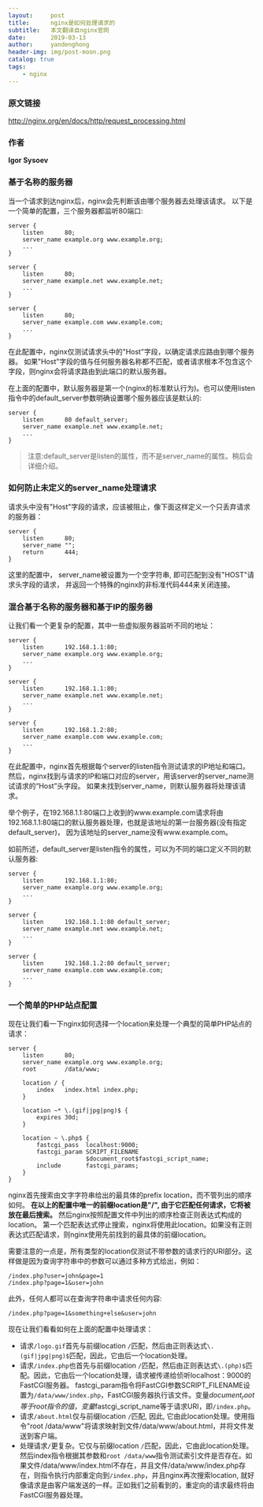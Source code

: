 ```yaml
---
layout:     post
title:      nginx是如何处理请求的
subtitle:   本文翻译自nginx官网
date:       2019-03-13
author:     yandenghong
header-img: img/post-moon.png
catalog: true
tags:
    - nginx
---
```

### 原文链接
http://nginx.org/en/docs/http/request_processing.html
### 作者
**Igor Sysoev**

### 基于名称的服务器
当一个请求到达nginx后，nginx会先判断该由哪个服务器去处理该请求。
以下是一个简单的配置，三个服务器都监听80端口:

```text
server {
    listen      80;
    server_name example.org www.example.org;
    ...
}

server {
    listen      80;
    server_name example.net www.example.net;
    ...
}

server {
    listen      80;
    server_name example.com www.example.com;
    ...
}
```
在此配置中，nginx仅测试请求头中的"Host"字段，以确定请求应路由到哪个服务器。
如果"Host"字段的值与任何服务器名称都不匹配，或者请求根本不包含这个字段，则nginx会将请求路由到此端口的默认服务器。

在上面的配置中，默认服务器是第一个(nginx的标准默认行为)。也可以使用listen指令中的default_server参数明确设置哪个服务器应该是默认的:
```text
server {
    listen      80 default_server;
    server_name example.net www.example.net;
    ...
}
```
> 注意:default_server是listen的属性，而不是server_name的属性。稍后会详细介绍。

### 如何防止未定义的server_name处理请求
请求头中没有"Host"字段的请求，应该被阻止，像下面这样定义一个只丢弃请求的服务器：

```text
server {
    listen      80;
    server_name "";
    return      444;
}
```
这里的配置中， server_name被设置为一个空字符串, 即可匹配到没有"HOST"请求头字段的请求， 并返回一个特殊的nginx的非标准代码444来关闭连接。

### 混合基于名称的服务器和基于IP的服务器
让我们看一个更复杂的配置，其中一些虚拟服务器监听不同的地址：
```text
server {
    listen      192.168.1.1:80;
    server_name example.org www.example.org;
    ...
}

server {
    listen      192.168.1.1:80;
    server_name example.net www.example.net;
    ...
}

server {
    listen      192.168.1.2:80;
    server_name example.com www.example.com;
    ...
}

```
在此配置中，nginx首先根据每个server的listen指令测试请求的IP地址和端口。
然后，nginx找到与请求的IP和端口对应的server，用该server的server_name测试请求的“Host”头字段。
如果未找到server_name，则默认服务器将处理该请求。

举个例子，在192.168.1.1:80端口上收到的www.example.com请求将由192.168.1.1:80端口的默认服务器处理，也就是该地址的第一台服务器(没有指定default_server)，
因为该地址的server_name没有www.example.com。

如前所述，default_server是listen指令的属性，可以为不同的端口定义不同的默认服务器:
```text
server {
    listen      192.168.1.1:80;
    server_name example.org www.example.org;
    ...
}

server {
    listen      192.168.1.1:80 default_server;
    server_name example.net www.example.net;
    ...
}

server {
    listen      192.168.1.2:80 default_server;
    server_name example.com www.example.com;
    ...
}

```
### 一个简单的PHP站点配置
现在让我们看一下nginx如何选择一个location来处理一个典型的简单PHP站点的请求：
```text
server {
    listen      80;
    server_name example.org www.example.org;
    root        /data/www;

    location / {
        index   index.html index.php;
    }

    location ~* \.(gif|jpg|png)$ {
        expires 30d;
    }

    location ~ \.php$ {
        fastcgi_pass  localhost:9000;
        fastcgi_param SCRIPT_FILENAME
                      $document_root$fastcgi_script_name;
        include       fastcgi_params;
    }
}

```
nginx首先搜索由文字字符串给出的最具体的prefix location，而不管列出的顺序如何。
**在以上的配置中唯一的前缀location是"/", 由于它匹配任何请求，它将被放在最后搜索。**
然后nginx按照配置文件中列出的顺序检查正则表达式构成的location。
第一个匹配表达式停止搜索，nginx将使用此location。如果没有正则表达式匹配请求，则nginx使用先前找到的最具体的前缀location。

需要注意的一点是，所有类型的location仅测试不带参数的请求行的URI部分。这样做是因为查询字符串中的参数可以通过多种方式给出，例如：
```text
/index.php?user=john&page=1
/index.php?page=1&user=john
```

此外，任何人都可以在查询字符串中请求任何内容:
```text
/index.php?page=1&something+else&user=john
```

现在让我们看看如何在上面的配置中处理请求：

* 请求`/logo.gif`首先与前缀location `/`匹配，然后由正则表达式`\.(gif|jpg|png)$`匹配，因此，它由后一个location处理。
* 请求`/index.php`也首先与前缀location `/`匹配，然后由正则表达式`\.(php)$`匹配。因此，它由后一个location处理，请求被传递给侦听localhost：9000的FastCGI服务器。 fastcgi_param指令将FastCGI参数SCRIPT_FILENAME设置为`/data/www/index.php`，FastCGI服务器执行该文件。变量$document_root等于root指令的值，变量$fastcgi_script_name等于请求URI，即`/index.php`。
* 请求`/about.html`仅与前缀location `/`匹配, 因此, 它由此location处理。使用指令"root /data/www"将请求映射到文件/data/www/about.html，并将文件发送到客户端。
* 处理请求`/`更复杂。它仅与前缀location `/`匹配，因此，它由此location处理。然后index指令根据其参数和`root /data/www`指令测试索引文件是否存在。如果文件/data/www/index.html不存在，并且文件/data/www/index.php存在，则指令执行内部重定向到`/index.php`，并且nginx再次搜索location, 就好像请求是由客户端发送的一样。正如我们之前看到的，重定向的请求最终将由FastCGI服务器处理。



